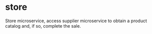 # store
Store microservice, access supplier microservice to obtain a product catalog and, if so, complete the sale.
